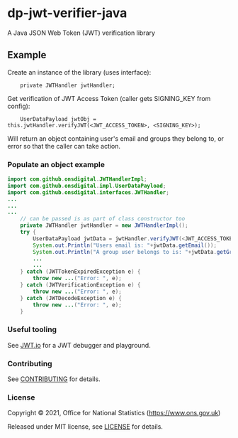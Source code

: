 # dp-jwt-verifier-java
A Java JSON Web Token (JWT) verification library

## Example

Create an instance of the library (uses interface):
```
    private JWTHandler jwtHandler;
```

Get verification of JWT Access Token (caller gets SIGNING_KEY from config):
```
    UserDataPayload jwtObj = this.jwtHandler.verifyJWT(<JWT_ACCESS_TOKEN>, <SIGNING_KEY>);
```

Will return an object containing user's email and groups they belong to, or error so that the caller can take action.

### Populate an object example

```java
import com.github.onsdigital.JWTHandlerImpl;
import com.github.onsdigital.impl.UserDataPayload;
import com.github.onsdigital.interfaces.JWTHandler;
...
...
...
    // can be passed is as part of class constructor too
    private JWTHandler jwtHandler = new JWTHandlerImpl();
    try {
        UserDataPayload jwtData = jwtHandler.verifyJWT(<JWT_ACCESS_TOKEN>, <SIGNING_KEY>);
        System.out.Println("Users email is: "+jwtData.getEmail());
        System.out.Println("A group user belongs to is: "+jwtData.getGroups()[0]);
        ...
        ...
    } catch (JWTTokenExpiredException e) {
        throw new ...("Error: ", e);
    } catch (JWTVerificationException e) {
        throw new ...("Error: ", e);
    } catch (JWTDecodeException e) {
        throw new ...("Error: ", e);
    }

```

### Useful tooling

See [JWT.io](https://jwt.io/) for a JWT debugger and playground.

### Contributing

See [CONTRIBUTING](CONTRIBUTING.md) for details.

### License

Copyright © 2021, Office for National Statistics (https://www.ons.gov.uk)

Released under MIT license, see [LICENSE](LICENSE.md) for details.
